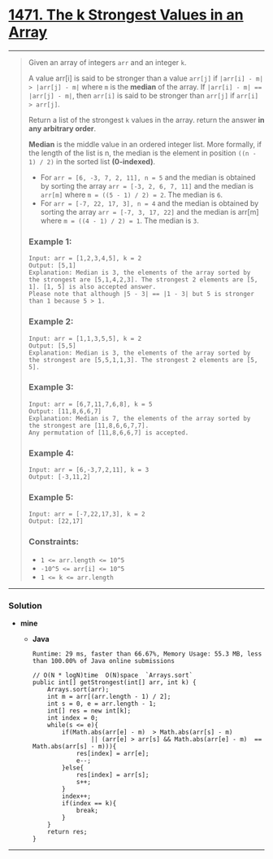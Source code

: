 # [1471. The k Strongest Values in an Array](https://leetcode.com/problems/the-k-strongest-values-in-an-array/)
---

> Given an array of integers `arr` and an integer `k`.
>
> A value arr[i] is said to be stronger than a value `arr[j]` if `|arr[i] - m| > |arr[j] - m|` where `m` is the **median** of the array.
> If `|arr[i] - m| == |arr[j] - m|`, then `arr[i]` is said to be stronger than `arr[j]` if `arr[i] > arr[j]`.
>
> Return a list of the strongest `k` values in the array. return the answer **in any arbitrary order**.
>
> **Median** is the middle value in an ordered integer list. More formally, if the length of the list is n, the median is the element in position `((n - 1) / 2)` in the sorted list **(0-indexed)**.
> * For `arr = [6, -3, 7, 2, 11], n = 5` and the median is obtained by sorting the array `arr = [-3, 2, 6, 7, 11]` and the median is `arr[m]` where `m = ((5 - 1) / 2) = 2`. The median is `6`.
> * For `arr = [-7, 22, 17, 3], n = 4` and the median is obtained by sorting the array `arr = [-7, 3, 17, 22]` and the median is arr[m] where `m = ((4 - 1) / 2) = 1`. The median is `3`.
>
>
> ### Example 1:
> ```
> Input: arr = [1,2,3,4,5], k = 2
> Output: [5,1]
> Explanation: Median is 3, the elements of the array sorted by the strongest are [5,1,4,2,3]. The strongest 2 elements are [5, 1]. [1, 5] is also accepted answer.
> Please note that although |5 - 3| == |1 - 3| but 5 is stronger than 1 because 5 > 1.
> ```
>
> ### Example 2:
> ```
> Input: arr = [1,1,3,5,5], k = 2
> Output: [5,5]
> Explanation: Median is 3, the elements of the array sorted by the strongest are [5,5,1,1,3]. The strongest 2 elements are [5, 5].
> ```
>
> ### Example 3:
> ```
> Input: arr = [6,7,11,7,6,8], k = 5
> Output: [11,8,6,6,7]
> Explanation: Median is 7, the elements of the array sorted by the strongest are [11,8,6,6,7,7].
> Any permutation of [11,8,6,6,7] is accepted.
> ```
>
> ### Example 4:
> ```
> Input: arr = [6,-3,7,2,11], k = 3
> Output: [-3,11,2]
> ```
>
> ### Example 5:
> ```
> Input: arr = [-7,22,17,3], k = 2
> Output: [22,17]
> ```
>
> ### Constraints:
> * `1 <= arr.length <= 10^5`
> * `-10^5 <= arr[i] <= 10^5`
> * `1 <= k <= arr.length`


---



### Solution
* **mine**
  * **Java**
    
    `Runtime: 29 ms, faster than 66.67%, Memory Usage: 55.3 MB, less than 100.00% of Java online submissions`
    ```
    // O(N * logN)time  O(N)space  `Arrays.sort`
    public int[] getStrongest(int[] arr, int k) {
        Arrays.sort(arr);
        int m = arr[(arr.length - 1) / 2];
        int s = 0, e = arr.length - 1;
        int[] res = new int[k];
        int index = 0;
        while(s <= e){
            if(Math.abs(arr[e] - m)  > Math.abs(arr[s] - m)
                    || (arr[e] > arr[s] && Math.abs(arr[e] - m)  == Math.abs(arr[s] - m))){
                res[index] = arr[e];
                e--;
            }else{
                res[index] = arr[s];
                s++;
            }
            index++;
            if(index == k){
                break;
            }
        }
        return res;
    }
    ```

---



